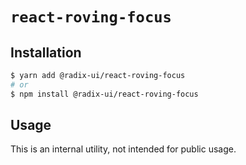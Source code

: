 # `react-roving-focus`

## Installation

```sh
$ yarn add @radix-ui/react-roving-focus
# or
$ npm install @radix-ui/react-roving-focus
```

## Usage

This is an internal utility, not intended for public usage.
